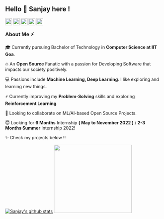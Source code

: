## Hello 👋 Sanjay here !

<a href="https://www.linkedin.com/in/sanjaymarreddi/">
  <img align="left" alt="Sanjay's Linkdein" width="22px" src="https://cdn.jsdelivr.net/npm/simple-icons@v3/icons/linkedin.svg" />
</a>
<a href="https://twitter.com/SanjayMarreddi">
  <img align="left" alt="Sanjay's Twitter" width="22px" src="https://cdn.jsdelivr.net/npm/simple-icons@v3/icons/twitter.svg" />
</a>
<a href="https://github.com/SanjayMarreddi">
  <img align="left" alt="Sanjay's Github" width="22px" src="https://cdn.jsdelivr.net/npm/simple-icons@v3/icons/github.svg" />
</a>
<a href="https://instagram.com/SanjayMarreddi/">
  <img align="left" alt="Sanjay's Instagram" width="22px" src="https://cdn.jsdelivr.net/npm/simple-icons@v3/icons/instagram.svg" />
</a>
<a href="https://www.facebook.com/SanjayMarreddi/">
  <img align="left" alt="Sanjay's Facebook" width="22px" src="https://cdn.jsdelivr.net/npm/simple-icons@v3/icons/facebook.svg" />
</a>

<br/> 

### About Me :zap:
<!-- 🎓 Currently Pursuing Bachelors of Technology in **Computer Science** at **IIT Goa**. </br>
:fire:  An **Open Source** Fanatic with a passion for **Developing Software** that impacts our society positively. </br>
💻 Passions include **Machine Learning**, **Deep Learning**. I like exploring and learning new things.</br>
🌱 Improving my **Problem Solving** skills and exploring **Computer Vision**. </br>
:innocent: Working on an amazing Group Project that aims at *Integrating Digital Games with Physical Fitness!* **[GameInShape](https://github.com/Innovation-Skyline-2020/GameInShape).**  </br>
👯 Looking to collaborate on **ML/AI based Open Source Projects**. </br> -->

🎓 Currently pursuing Bachelor of Technology in **Computer Science at IIT Goa**.

🔥 An **Open Source** Fanatic with a passion for Developing Software that impacts our society positively.

💻 Passions include **Machine Learning, Deep Learning**. I like exploring and learning new things.

⚡ Currently improving my **Problem-Solving** skills and exploring **Reinforcement Learning**.

👯 Looking to collaborate on ML/AI-based Open Source Projects.

😇  Looking for **6 Months** Internship **( May to November 2022 )** / **2-3 Months Summer** Internship 2022!

✨ Check my projects below !!

   
   
[![Sanjay's github stats](https://github-readme-stats.vercel.app/api?username=SanjayMarreddi&show_icons=true&theme=radical)](https://github.com/SanjayMarreddi)
<img src="https://miro.medium.com/max/1360/1*IRGHmiGsa16stedQvIaZfw.gif" width="250" height="220"/>
